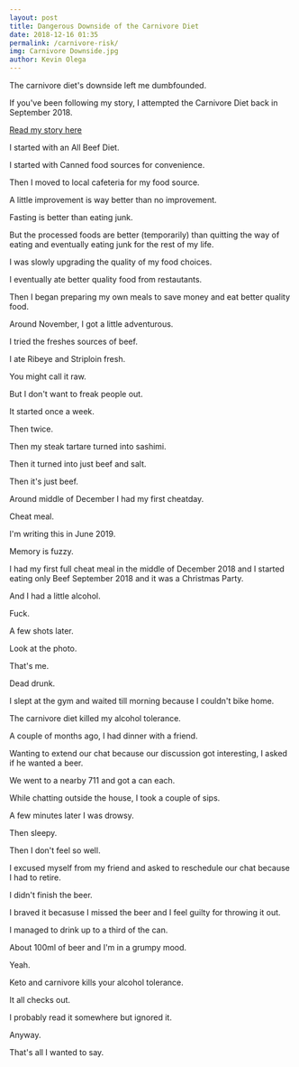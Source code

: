 ```yaml
--- 
layout: post 
title: Dangerous Downside of the Carnivore Diet
date: 2018-12-16 01:35
permalink: /carnivore-risk/ 
img: Carnivore Downside.jpg
author: Kevin Olega 
--- 
```

The carnivore diet's downside left me dumbfounded.

If you've been following my story, I attempted the Carnivore Diet back in September 2018.

[Read my story here](http://philippineislandliving.com/carnivore-diet-philippines-first-attempt/)

I started with an All Beef Diet.

I started with Canned food sources for convenience.

Then I moved to local cafeteria for my food source.

A little improvement is way better than no improvement.

Fasting is better than eating junk.

But the processed foods are better (temporarily) than quitting the way of eating and eventually eating junk for the rest of my life.

I was slowly upgrading the quality of my food choices.

I eventually ate better quality food from restautants.

Then I began preparing my own meals to save money and eat better quality food.

Around November, I got a little adventurous.

I tried the freshes sources of beef.

I ate Ribeye and Striploin fresh.

You might call it raw.

But I don't want to freak people out.

It started once a week.

Then twice.

Then my steak tartare turned into sashimi.

Then it turned into just beef and salt.

Then it's just beef.

Around middle of December I had my first cheatday.

Cheat meal.

I'm writing this in June 2019.

Memory is fuzzy.

I had my first full cheat meal in the middle of December 2018 and I started eating only Beef September 2018 and it was a Christmas Party.

And I had a little alcohol.

Fuck.

A few shots later.

Look at the photo.

That's me. 

Dead drunk.

I slept at the gym and waited till morning because I couldn't bike home.

The carnivore diet killed my alcohol tolerance.

A couple of months ago, I had dinner with a friend.

Wanting to extend our chat because our discussion got interesting, I asked if he wanted a beer.

We went to a nearby 711 and got a can each.

While chatting outside the house, I took a couple of sips.

A few minutes later I was drowsy.

Then sleepy.

Then I don't feel so well.

I excused myself from my friend and asked to reschedule our chat because I had to retire.

I didn't finish the beer.

I braved it becasuse I missed the beer and I feel guilty for throwing it out.

I managed to drink up to a third of the can.

About 100ml of beer and I'm in a grumpy mood.

Yeah.

Keto and carnivore kills your alcohol tolerance.

It all checks out.

I probably read it somewhere but ignored it.

Anyway.

That's all I wanted to say.

